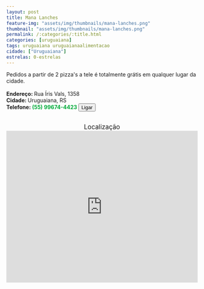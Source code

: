 ```yaml
---
layout: post
title: Mana Lanches
feature-img: "assets/img/thumbnails/mana-lanches.png"
thumbnail: "assets/img/thumbnails/mana-lanches.png"
permalink: /:categories/:title.html
categories: [uruguaiana]
tags: uruguaiana uruguaianaalimentacao
cidade: ["Uruguaiana"]
estrelas: 0-estrelas
---
```

Pedidos a partir de 2 pizza's a tele é totalmente grátis em qualquer lugar da cidade.<!-- more --><br/>
<br/>
<b>Endereço: </b>Rua Íris Vals, 1358<br />
<b>Cidade: </b>Uruguaiana, RS<br />
<b>Telefone: <span style="color: #00ab3a;">(55) 99674-4423</span> <a href="tel:55996744423"><button class="ligar">Ligar</button></a></b><br />
<br />
<div style="font-size: larger; text-align: center;">
Localização</div>
<iframe src="https://www.google.com/maps/embed?pb=!1m18!1m12!1m3!1d3463.899486486155!2d-57.09530838530245!3d-29.751622024677946!2m3!1f0!2f0!3f0!3m2!1i1024!2i768!4f13.1!3m3!1m2!1s0x94535b512af54eb7%3A0x4dc505a6860b8d7!2sR.+%C3%8Dris+Vals%2C+1358+-+Bela+Vista%2C+Uruguaiana+-+RS!5e0!3m2!1spt-BR!2sbr!4v1523878978540" width="100%" height="400" frameborder="0" style="border:0" allowfullscreen></iframe>

